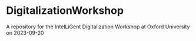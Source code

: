 # DigitalizationWorkshop
A repository for the IntelLiGent Digitalization Workshop at Oxford University on 2023-09-20
